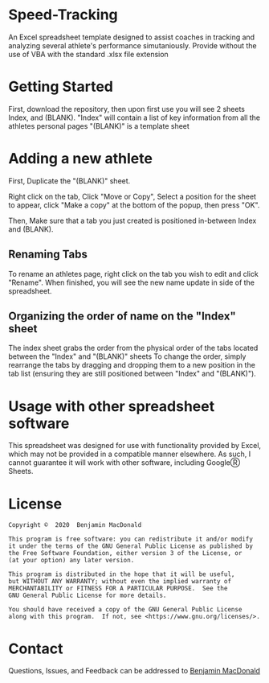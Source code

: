 # Speed-Tracking
An Excel spreadsheet template designed to assist coaches in tracking and analyzing several athlete's performance simutaniously.
Provide without the use of VBA with the standard .xlsx file extension

# Getting Started
First, download the repository, then upon first use you will see 2 sheets Index, and (BLANK).
"Index" will contain a list of key information from all the athletes personal pages
"(BLANK)" is a template sheet

# Adding a new athlete
First, Duplicate the "(BLANK)" sheet.

Right click on the tab, Click "Move or Copy", Select a position for the sheet to appear, click "Make a copy" at the bottom of the popup, then press "OK".

Then, Make sure that a tab you just created is positioned in-between Index and (BLANK).

## Renaming Tabs
To rename an athletes page, right click on the tab you wish to edit and click "Rename". When finished, you will see the new name update in side of the spreadsheet.

## Organizing the order of name on the "Index" sheet
The index sheet grabs the order from the physical order of the tabs located between the "Index" and "(BLANK)" sheets
To change the order, simply rearrange the tabs by dragging and dropping them to a new position in the tab list (ensuring they are still positioned between "Index" and "(BLANK)").

# Usage with other spreadsheet software
This spreadsheet was designed for use with functionality provided by Excel, which may not be provided in a compatible manner elsewhere. As such, I cannot guarantee it will work with other software, including GoogleⓇ Sheets.

# License
    Copyright ©  2020  Benjamin MacDonald

    This program is free software: you can redistribute it and/or modify
    it under the terms of the GNU General Public License as published by
    the Free Software Foundation, either version 3 of the License, or
    (at your option) any later version.

    This program is distributed in the hope that it will be useful,
    but WITHOUT ANY WARRANTY; without even the implied warranty of
    MERCHANTABILITY or FITNESS FOR A PARTICULAR PURPOSE.  See the
    GNU General Public License for more details.

    You should have received a copy of the GNU General Public License
    along with this program.  If not, see <https://www.gnu.org/licenses/>.
    
# Contact
Questions, Issues, and Feedback can be addressed to [Benjamin MacDonald](mailto:benjamin@networkalliance.ca?subject=[GitHub]%20Speed%20Tracker%20)
